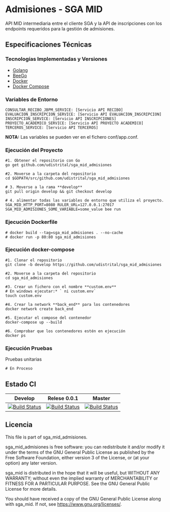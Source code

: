# Admisiones - SGA MID

API MID intermediaria entre el cliente SGA y la API de inscripciones con los endpoints requeridos para la gestión de admisiones.

## Especificaciones Técnicas

### Tecnologías Implementadas y Versiones
* [Golang](https://github.com/udistrital/introduccion_oas/blob/master/instalacion_de_herramientas/golang.md)
* [BeeGo](https://github.com/udistrital/introduccion_oas/blob/master/instalacion_de_herramientas/beego.md)
* [Docker](https://docs.docker.com/engine/install/ubuntu/)
* [Docker Compose](https://docs.docker.com/compose/)



### Variables de Entorno
```shell
CONSULTAR_RECIBO_JBPM_SERVICE: [Servicio API RECIBO]
EVALUACION_INSCRIPCION_SERVICE: [Servicio API EVALUACION_INSCRIPCION]
INSCRIPCION_SERVICE: [Servicio API INSCRIPCIONES]
PROYECTO_ACADEMICO_SERVICE: [Servicio API PROYECTO ACADEMICO]
TERCEROS_SERVICE: [Servicio API TERCEROS]
```
**NOTA:** Las variables se pueden ver en el fichero conf/app.conf.

### Ejecución del Proyecto
```shell
#1. Obtener el repositorio con Go
go get github.com/udistrital/sga_mid_admisiones

#2. Moverse a la carpeta del repositorio
cd $GOPATH/src/github.com/udistrital/sga_mid_admisiones

# 3. Moverse a la rama **develop**
git pull origin develop && git checkout develop

# 4. alimentar todas las variables de entorno que utiliza el proyecto.
SGA_MID_HTTP_PORT=8080 RULER_URL=127.0.0.1:27017 SGA_MID_ADMISIONES_SOME_VARIABLE=some_value bee run
```

### Ejecución Dockerfile
```shell
# docker build --tag=sga_mid_admisiones . --no-cache
# docker run -p 80:80 sga_mid_admisiones
```

### Ejecución docker-compose
```shell
#1. Clonar el repositorio
git clone -b develop https://github.com/udistrital/sga_mid_admisiones

#2. Moverse a la carpeta del repositorio
cd sga_mid_admisiones

#3. Crear un fichero con el nombre **custom.env**
# En windows ejecutar:* ` ni custom.env`
touch custom.env

#4. Crear la network **back_end** para los contenedores
docker network create back_end

#5. Ejecutar el compose del contenedor
docker-compose up --build

#6. Comprobar que los contenedores estén en ejecución
docker ps
```

### Ejecución Pruebas

Pruebas unitarias
```shell
# En Proceso
```

## Estado CI

| Develop | Relese 0.0.1 | Master |
| -- | -- | -- |
| [![Build Status](https://hubci.portaloas.udistrital.edu.co/api/badges/udistrital/sga_mid_admisiones/status.svg?ref=refs/heads/develop)](https://hubci.portaloas.udistrital.edu.co/udistrital/sga_mid_admisiones) | [![Build Status](https://hubci.portaloas.udistrital.edu.co/api/badges/udistrital/sga_mid_admisiones/status.svg?ref=refs/heads/release/0.0.1)](https://hubci.portaloas.udistrital.edu.co/udistrital/sga_mid_admisiones) | [![Build Status](https://hubci.portaloas.udistrital.edu.co/api/badges/udistrital/sga_mid_admisiones/status.svg)](https://hubci.portaloas.udistrital.edu.co/udistrital/sga_mid_admisiones) |

## Licencia

This file is part of sga_mid_admisiones.

sga_mid_admisiones is free software: you can redistribute it and/or modify it under the terms of the GNU General Public License as published by the Free Software Foundation, either version 3 of the License, or (at your option) any later version.

sga_mid is distributed in the hope that it will be useful, but WITHOUT ANY WARRANTY; without even the implied warranty of MERCHANTABILITY or FITNESS FOR A PARTICULAR PURPOSE. See the GNU General Public License for more details.

You should have received a copy of the GNU General Public License along with sga_mid. If not, see https://www.gnu.org/licenses/.

